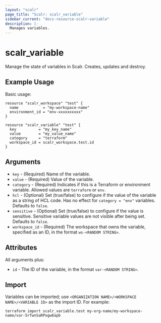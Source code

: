 ```yaml
---
layout: "scalr"
page_title: "Scalr: scalr_variable"
sidebar_current: "docs-resource-scalr-variable"
description: |-
  Manages variables.
---
```


# scalr_variable

Manage the state of variables in Scalr. Creates, updates and destroy.

## Example Usage

Basic usage:

```hcl
resource "scalr_workspace" "test" {
  name           = "my-workspace-name"
  environment_id = "env-xxxxxxxxxx"
}

resource "scalr_variable" "test" {
  key          = "my_key_name"
  value        = "my_value_name"
  category     = "terraform"
  workspace_id = scalr_workspace.test.id
}
```

## Arguments

* `key` - (Required) Name of the variable.
* `value` - (Required) Value of the variable.
* `category` - (Required) Indicates if this is a Terraform or environment variable. Allowed values are `terraform` or `env`.
* `hcl` - (Optional) Set (true/false) to configure if the value of the variable as a string of HCL code. Has no effect for `category = "env"` variables. Defaults to `false`.
* `sensitive` - (Optional) Set (true/false) to configure if the value is sensitive. Sensitive variable values are not visible after being set. Defaults to `false`.
* `workspace_id` - (Required) The workspace that owns the variable, specified as
  an ID, in the format `ws-<RANDOM STRING>`.

## Attributes

All arguments plus:

* `id` - The ID of the variable, in the format `var-<RANDOM STRING>`.

## Import

Variables can be imported; use
`<ORGANIZATION NAME>/<WORKSPACE NAME>/<VARIABLE ID>` as the import ID. For
example:

```shell
terraform import scalr_variable.test my-org-name/my-workspace-name/var-5rTwnSaRPogw6apb
```
